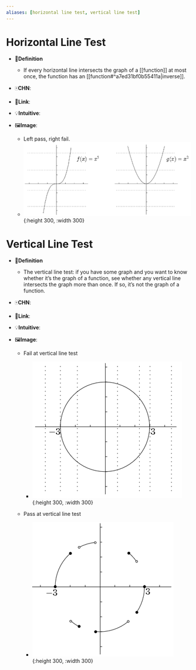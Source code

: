 ```yaml
---
aliases: [horizontal line test, vertical line test]
---
```

# Horizontal Line Test
- 📝**Definition**
    - If every horizontal line intersects the graph of a [[function]] at most once, the function has an [[function#^a7ed31bf0b55411a|inverse]].
    
- 🀄**CHN**:
- 🔗**Link**:
- 💡**Intuitive**:
- 🖼**Image**:
    - Left pass, right fail.
    - ![name](../assets/horizontal_line_test.png){:height 300, :width 300}



# Vertical Line Test
- 📝**Definition**
    - The vertical line test: if you have some graph and you want to know whether it’s the graph of a function, see whether any vertical line intersects the graph more than once. If so, it’s not the graph of a function.
    
- 🀄**CHN**:
- 🔗**Link**:
- 💡**Intuitive**:
- 🖼**Image**:
    - Fail at vertical line test
        - ![name](../assets/vertical_line_test_fail.png){:height 300, :width 300}
        
    - Pass at vertical line test
        - ![name](../assets/vertical_line_test_pass.png){:height 300, :width 300}
        
